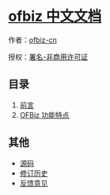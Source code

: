 # [ofbiz 中文文档]()

作者：[ofbiz-cn](https://github.com/ofbiz-cn)

授权：<a rel="license" href="http://creativecommons.org/licenses/by-nc/4.0/">署名-非商用许可证</a>

## 目录
1. [前言](#README)
1. [OFBiz 功能特点](#docs/features)

## 其他
- [源码](https://github.com/ofbiz-cn/ofbiz-cn.github.io/)
- [修订历史](https://github.com/ofbiz-cn/ofbiz-cn.github.io/commits)
- [反馈意见](https://github.com/ofbiz-cn/ofbiz-cn.github.io/issues)
